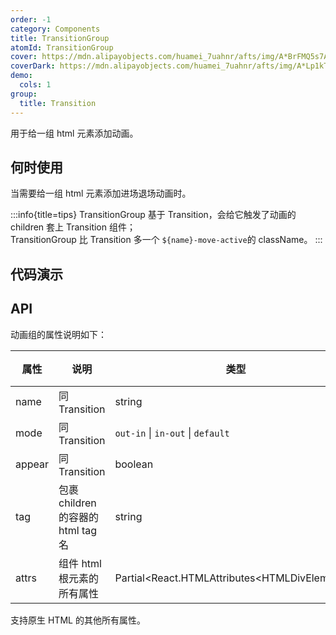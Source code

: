 ```yaml
---
order: -1
category: Components
title: TransitionGroup
atomId: TransitionGroup
cover: https://mdn.alipayobjects.com/huamei_7uahnr/afts/img/A*BrFMQ5s7AAQAAAAAAAAAAAAADrJ8AQ/original
coverDark: https://mdn.alipayobjects.com/huamei_7uahnr/afts/img/A*Lp1kTYmSsgoAAAAAAAAAAAAADrJ8AQ/original
demo:
  cols: 1
group:
  title: Transition
---
```


用于给一组 html 元素添加动画。

## 何时使用

当需要给一组 html 元素添加进场退场动画时。

:::info{title=tips}
TransitionGroup 基于 Transition，会给它触发了动画的 children 套上 Transition 组件；  
TransitionGroup 比 Transition 多一个 `${name}-move-active`的 className。
:::

## 代码演示

<!-- prettier-ignore -->
<code src="./demo/list.tsx"></code>
<code src="./demo/shuffle.tsx"></code>
<code src="./demo/mixed.tsx"></code>
<code src="./demo/flip.tsx"></code>
<code src="./demo/all.tsx"></code>

## API

动画组的属性说明如下：

| 属性   | 说明                               | 类型                                            | 默认值    | 版本 |
| ------ | ---------------------------------- | ----------------------------------------------- | --------- | ---- |
| name   | 同 Transition                      | string                                          |           |      |
| mode   | 同 Transition                      | `out-in` \| `in-out` \| `default`               | `default` |      |
| appear | 同 Transition                      | boolean                                         | false     |      |
| tag    | 包裹 children 的容器的 html tag 名 | string                                          | `div`     |      |
| attrs  | 组件 html 根元素的所有属性         | Partial\<React.HTMLAttributes\<HTMLDivElement>> | --        | --   |

支持原生 HTML 的其他所有属性。
